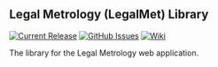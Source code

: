 ## Legal Metrology (LegalMet) Library

[![Current Release](https://img.shields.io/badge/release-latest-green.svg)](https://github.com/DPBandA/legal-metrology-lib/releases/latest)
[![GitHub Issues](https://img.shields.io/github/issues/dpbanda/legal-metrology-lib.svg)](https://github.com/dpbanda/legal-metrology-lib/issues)
[![Wiki](https://img.shields.io/badge/documentation-wiki-green.svg)](https://github.com/DPBandA/legal-metrology-lib/wiki)

The library for the Legal Metrology web application.
